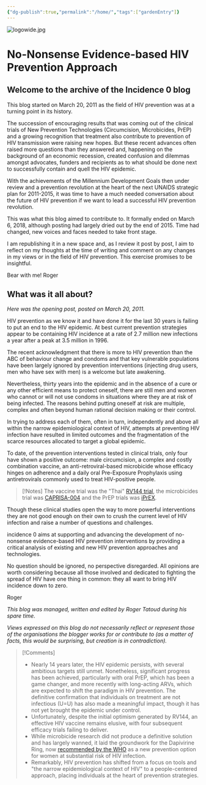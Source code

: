 ```yaml
---
{"dg-publish":true,"permalink":"/home/","tags":["gardenEntry"]}
---
```


![logowide.jpg](/img/user/Images/logowide.jpg)
# No-Nonsense Evidence-based HIV Prevention Approach

## Welcome to the archive of the Incidence 0 blog

This blog started on March 20, 2011 as the field of HIV prevention was at a turning point in its history.

The succession of encouraging results that was coming out of the clinical trials of New Prevention Technologies (Circumcision, Microbicides, PrEP) and a growing recognition that treatment also contribute to prevention of HIV transmission were raising new hopes. But these recent advances often raised more questions than they answered and, happening on the background of an economic recession, created confusion and dilemmas amongst advocates, funders and recipients as to what should be done next to successfully contain and quell the HIV epidemic.

With the achievements of the Millennium Development Goals then under review and a prevention revolution at the heart of the next UNAIDS strategic plan for 2011-2015, it was time to have a much needed conversation about the future of HIV prevention if we want to lead a successful HIV prevention revolution.

This was what this blog aimed to contribute to. It formally ended on March 6, 2018, although posting had largely dried out by the end of 2015. Time had changed, new voices and faces needed to take front stage.

I am republishing it in a new space and, as I review it post by post, I aim to reflect on my thoughts at the time of writing and comment on any changes in my views or in the field of HIV prevention. This exercise promises to be insightful.

Bear with me!
Roger
## What was it all about?

*Here was the opening post, posted on March 20, 2011.*

HIV prevention as we know it and have done it for the last 30 years is failing to put an end to the HIV epidemic. At best current prevention strategies appear to be containing HIV incidence at a rate of 2.7 million new infections a year after a peak at 3.5 million in 1996.

The recent acknowledgment that there is more to HIV prevention than the ABC of behaviour change and condoms and that key vulnerable populations have been largely ignored by prevention interventions (injecting drug users, men who have sex with men) is a welcome but late awakening.

Nevertheless, thirty years into the epidemic and in the absence of a cure or any other efficient means to protect oneself, there are still men and women who cannot or will not use condoms in situations where they are at risk of being infected. The reasons behind putting oneself at risk are multiple, complex and often beyond human rational decision making or their control.

In trying to address each of them, often in turn, independently and above all within the narrow epidemiological context of HIV, attempts at preventing HIV infection have resulted in limited outcomes and the fragmentation of the scarce resources allocated to target a global epidemic.

To date, of the prevention interventions tested in clinical trials, only four have shown a positive outcome: male circumcision, a complex and costly combination vaccine, an anti-retroviral-based microbicide whose efficacy hinges on adherence and a daily oral Pre-Exposure Prophylaxis using antiretrovirals commonly used to treat HIV-positive people.

>[!Notes]
>The vaccine trial was the "Thai" [RV144 trial](https://www.nejm.org/doi/full/10.1056/NEJMoa0908492), the microbicides trial was [CAPRISA-004](https://www.science.org/doi/10.1126/science.1193748) and the PrEP trials was [iPrEX](https://www.nejm.org/doi/full/10.1056/NEJMoa1011205).

Though these clinical studies open the way to more powerful interventions they are not good enough on their own to crush the current level of HIV infection and raise a number of questions and challenges.

incidence 0 aims at supporting and advancing the development of no-nonsense evidence-based HIV prevention interventions by providing a critical analysis of existing and new HIV prevention approaches and technologies.

No question should be ignored, no perspective disregarded. All opinions are worth considering because all those involved and dedicated to fighting the spread of HIV have one thing in common: they all want to bring HIV incidence down to zero.

Roger

_This blog was managed, written and edited by Roger Tatoud during his spare time._

_Views expressed on this blog do not necessarily reflect or represent those of the organisations the blogger works for or contribute to (as a matter of facts, this would be surprising, but creation is in contradiction)._

>[!Comments]
>- Nearly 14 years later, the HIV epidemic persists, with several ambitious targets still unmet. Nonetheless, significant progress has been achieved, particularly with oral PrEP, which has been a game changer, and more recently with long-acting ARVs, which are expected to shift the paradigm in HIV prevention. The definitive confirmation that individuals on treatment are not infectious (U=U) has also made a meaningful impact, though it has not yet brought the epidemic under control.
>- Unfortunately, despite the initial optimism generated by RV144, an effective HIV vaccine remains elusive, with four subsequent efficacy trials failing to deliver.
>- While microbicide research did not produce a definitive solution and has largely wanned, it laid the groundwork for the Dapivirine Ring, now [recommended by the WHO](https://www.who.int/news/item/26-01-2021-who-recommends-the-dapivirine-vaginal-ring-as-a-new-choice-for-hiv-prevention-for-women-at-substantial-risk-of-hiv-infection) as a new prevention option for women at substantial risk of HIV infection.
>- Remarkably, HIV prevention has shifted from a focus on tools and "the narrow epidemiological context of HIV" to a people-centered approach, placing individuals at the heart of prevention strategies.




